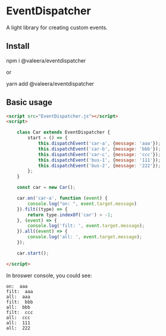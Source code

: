 # EventDispatcher

A light library for creating custom events.

## Install

npm i @valeera/eventdispatcher

or

yarn add @valeera/eventdispatcher

## Basic usage

```html
<script src="EventDispatcher.js"></script>
<script>

    class Car extends EventDispatcher {
        start = () => {
            this.dispatchEvent('car-a', {message: 'aaa'});
            this.dispatchEvent('car-b', {message: 'bbb'});
            this.dispatchEvent('car-c', {message: 'ccc'});
            this.dispatchEvent('bus-1', {message: '111'});
            this.dispatchEvent('bus-2', {message: '222'});
        };
    }

    const car = new Car();

    car.on('car-a', function (event) {
        console.log("on: ", event.target.message)
    }).filt((type) => {
        return type.indexOf('car') > -1;
    }, (event) => {
        console.log('filt: ', event.target.message);
    }).all((event) => {
        console.log('all: ', event.target.message);
    });

    car.start();

</script>
```

In broswer console, you could see:
```
on:  aaa
filt:  aaa
all:  aaa
filt:  bbb
all:  bbb
filt:  ccc
all:  ccc
all:  111
all:  222
```
